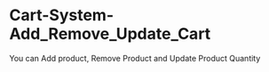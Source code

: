 # Cart-System-Add_Remove_Update_Cart
You can Add product, Remove Product and Update Product Quantity
